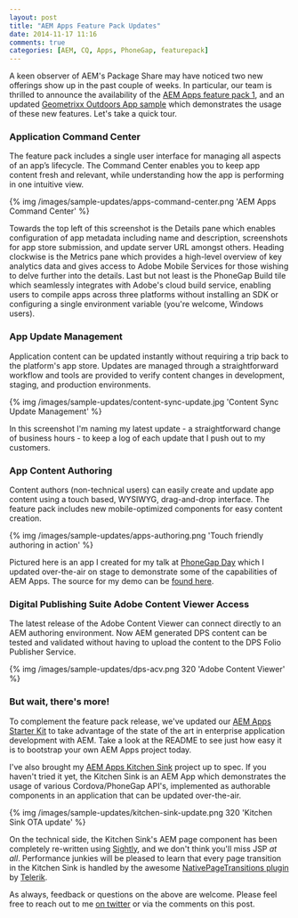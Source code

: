 ```yaml
---
layout: post
title: "AEM Apps Feature Pack Updates"
date: 2014-11-17 11:16
comments: true
categories: [AEM, CQ, Apps, PhoneGap, featurepack]
---
```

A keen observer of AEM's Package Share may have noticed two new offerings show up in the past couple of weeks. In particular, our team is thrilled to announce the availability of the [AEM Apps feature pack 1](https://www.adobeaemcloud.com/content/marketplace/marketplaceProxy.html?packagePath=/content/companies/public/adobe/packages/cq600/featurepack/cq-6.0.0-featurepack-4558), and an updated [Geometrixx Outdoors App sample](https://www.adobeaemcloud.com/content/marketplace/marketplaceProxy.html?packagePath=/content/companies/public/adobe/packages/cq60/product/cq-geometrixx-outdoors-app-pkg) which demonstrates the usage of these new features. Let's take a quick tour.


### Application Command Center

The feature pack includes a single user interface for managing all aspects of an app’s lifecycle. The Command Center enables you to keep app content fresh and relevant, while understanding how the app is performing in one intuitive view.

{% img /images/sample-updates/apps-command-center.png 'AEM Apps Command Center' %}

<!-- more -->

Towards the top left of this screenshot is the Details pane which enables configuration of app metadata including name and description, screenshots for app store submission, and update server URL amongst others. Heading clockwise is the Metrics pane which provides a high-level overview of key analytics data and gives access to Adobe Mobile Services for those wishing to delve further into the details. Last but not least is the PhoneGap Build tile which seamlessly integrates with Adobe's cloud build service, enabling users to compile apps across three platforms without installing an SDK or configuring a single environment variable (you're welcome, Windows users).


### App Update Management

Application content can be updated instantly without requiring a trip back to the platform's app store. Updates are managed through a straightforward workflow and tools are provided to verify content changes in development, staging, and production environments. 

{% img /images/sample-updates/content-sync-update.jpg 'Content Sync Update Management' %}

In this screenshot I'm naming my latest update - a straightforward change of business hours - to keep a log of each update that I push out to my customers.


### App Content Authoring

Content authors (non-technical users) can easily create and update app content using a touch based, WYSIWYG, drag-and-drop interface. The feature pack includes new mobile-optimized components for easy content creation.

{% img /images/sample-updates/apps-authoring.png 'Touch friendly authoring in action' %}

Pictured here is an app I created for my talk at [PhoneGap Day](http://pgday.phonegap.com/us2014/) which I updated over-the-air on stage to demonstrate some of the capabilities of AEM Apps. The source for my demo can be [found here](https://github.com/blefebvre/aem-pgday-talk-app).


### Digital Publishing Suite Adobe Content Viewer Access

The latest release of the Adobe Content Viewer can connect directly to an AEM authoring environment. Now AEM generated DPS content can be tested and validated without having to upload the content to the DPS Folio Publisher Service.

{% img /images/sample-updates/dps-acv.png 320 'Adobe Content Viewer' %}


### But wait, there's more!

To complement the feature pack release, we've updated our [AEM Apps Starter Kit](https://github.com/Adobe-Marketing-Cloud/aem-phonegap-starter-kit) to take advantage of the state of the art in enterprise application development with AEM. Take a look at the README to see just how easy it is to bootstrap your own AEM Apps project today. 

I've also brought my [AEM Apps Kitchen Sink](https://github.com/blefebvre/aem-phonegap-kitchen-sink) project up to spec. If you haven't tried it yet, the Kitchen Sink is an AEM App which demonstrates the usage of various Cordova/PhoneGap API's, implemented as authorable components in an application that can be updated over-the-air. 

{% img /images/sample-updates/kitchen-sink-update.png 320 'Kitchen Sink OTA update' %}

On the technical side, the Kitchen Sink's AEM page component has been completely re-written using [Sightly](http://docs.adobe.com/docs/en/aem/6-0/develop/sightly.html), and we don't think you'll miss JSP _at all_. Performance junkies will be pleased to learn that every page transition in the Kitchen Sink is handled by the awesome [NativePageTransitions plugin](http://plugins.telerik.com/plugin/native-page-transitions) by [Telerik](https://github.com/Telerik).

As always, feedback or questions on the above are welcome. Please feel free to reach out to me [on twitter](https://twitter.com/brucelefebvre) or via the comments on this post.

